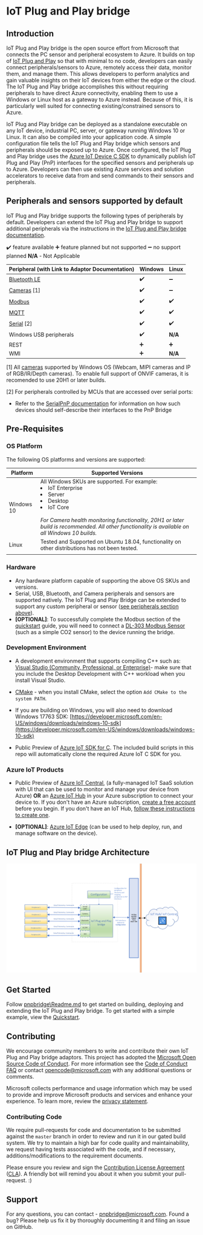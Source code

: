 # IoT Plug and Play bridge

## Introduction

IoT Plug and Play bridge is the open source effort from Microsoft that connects the PC sensor and peripheral ecosystem to Azure. It builds on top of [IoT Plug and Play](https://azure.microsoft.com/blog/iot-plug-and-play-is-now-available-in-preview/) so that with minimal to no code, developers can easily connect peripherals/sensors to Azure, remotely access their data, monitor them, and manage them. This allows developers to perform analytics and gain valuable insights on their IoT devices from either the edge or the cloud. The IoT Plug and Play bridge accomplishes this without requiring peripherals to have direct Azure connectivity, enabling them to use a Windows or Linux host as a gateway to Azure instead. Because of this, it is particularly well suited for connecting existing/constrained sensors to Azure.

IoT Plug and Play bridge can be deployed as a standalone executable on any IoT device, industrial PC, server, or gateway running Windows 10 or Linux. It can also be compiled into your application code. A simple configuration file tells the IoT Plug and Play bridge which sensors and peripherals should be exposed up to Azure. Once configured, the IoT Plug and Play bridge uses the [Azure IoT Device C SDK](https://github.com/Azure/azure-iot-sdk-c/tree/public-preview) to dynamically publish IoT Plug and Play (PnP) interfaces for the specified sensors and peripherals up to Azure. Developers can then use existing Azure services and solution accelerators to receive data from and send commands to their sensors and peripherals.

## Peripherals and sensors supported by default

IoT Plug and Play bridge supports the following types of peripherals by default. Developers can extend the IoT Plug and Play bridge to support additional peripherals via the instructions in the [IoT Plug and Play bridge documentation](./pnpbridge/ReadMe.md).

:heavy_check_mark: feature available  :heavy_plus_sign: feature planned but not supported  :heavy_minus_sign: no support planned  **N/A** - Not Applicable

|Peripheral (with Link to Adaptor Documentation)|Windows|Linux|
|---------|---------|---------|
|[Bluetooth LE](./pnpbridge/docs/bluetooth_sensor_adapter.md) |  :heavy_check_mark:    |  :heavy_minus_sign:       |
|[Cameras](./pnpbridge/src/adapters/src/Camera/readme.md) [1]   | :heavy_check_mark:        |:heavy_minus_sign:         |
|[Modbus](./pnpbridge/docs/modbus_adapters.md)     | :heavy_check_mark:        |  :heavy_check_mark:        |
|[MQTT](./pnpbridge/docs/mqtt_adapter.md)     | :heavy_check_mark:        |  :heavy_check_mark:        |
|[Serial](./serialpnp/Readme.md) [2]    |   :heavy_check_mark:      |     :heavy_check_mark:    |
|Windows USB peripherals   |    :heavy_check_mark:     | **N/A**            |
|REST     |     :heavy_plus_sign:    |      :heavy_plus_sign:   |
|WMI     |    :heavy_plus_sign:    |     **N/A**     |

[1]  All [cameras](./pnpbridge/src/adapters/src/Camera/readme.md) supported by Windows OS (Webcam, MIPI cameras and IP of RGB/IR/Depth cameras). To enable full support of ONVIF cameras, it is recomended to use 20H1 or later builds.

[2] For peripherals controlled by MCUs that are accessed over serial ports:

- Refer to the [SerialPnP documentation](./serialpnp/Readme.md) for information on how such devices should self-describe their interfaces to the PnP Bridge

## Pre-Requisites

### OS Platform

The following OS platforms and versions are supported:

|Platform  |Supported Versions  |
|---------|---------|
|Windows 10     |     All Windows SKUs are supported. For example:<li>IoT Enterprise</li><li>Server</li><li>Desktop</li><li>IoT Core</li> <br> *For Camera health monitoring functionality, 20H1 or later build is recommended. All other functionality is available on all Windows 10 builds.*  |
|Linux     |Tested and Supported on Ubuntu 18.04, functionality on other distributions has not been tested.         |
||

### Hardware

- Any hardware platform capable of supporting the above OS SKUs and versions.
- Serial, USB, Bluetooth, and Camera peripherals and sensors are supported natively. The IoT Plug and Play Bridge can be extended to support any custom peripheral or sensor ([see peripherals section above](#peripherals-and-sensors-supported-by-default)).
- **[OPTIONAL]**: To successfully complete the Modbus section of the [quickstart](./pnpbridge/quickstart.md) guide, you will need to connect a  [DL-303 Modbus Sensor](https://www.icpdas-usa.com/dl_303.html) (such as a simple CO2 sensor) to the device running the bridge.

### Development Environment

- A development environment that supports compiling C++ such as: [Visual Studio (Community, Professional, or Enterprise)](https://visualstudio.microsoft.com/downloads/)- make sure that you include the Desktop Development with C++ workload when you install Visual Studio.
- [CMake](https://cmake.org/download/) - when you install CMake, select the option `Add CMake to the system PATH`.
- If you are building on Windows, you will also need to download Windows 17763 SDK: [https://developer.microsoft.com/en-US/windows/downloads/windows-10-sdk](https://developer.microsoft.com/en-US/windows/downloads/windows-10-sdk)

- Public Preview of [Azure IoT SDK for C](https://github.com/Azure/azure-iot-sdk-c/tree/public-preview). The included build scripts in this repo will automatically clone the required Azure IoT C SDK for you.

### Azure IoT Products

- Public Preview of [Azure IoT Central](https://docs.microsoft.com/azure/iot-central/overview-iot-central-pnp), (a fully-managed IoT SaaS solution with UI that can be used to monitor and manage your device from Azure) **OR**  an [Azure IoT Hub](https://docs.microsoft.com/en-us/azure/iot-hub/) in your Azure subscription to connect your device to. If you don't have an Azure subscription, [create a free account](https://azure.microsoft.com/free/) before you begin. If you don't have an IoT Hub, [follow these instructions to create one](https://docs.microsoft.com/en-us/azure/iot-hub/iot-hub-create-using-cli).

- **[OPTIONAL]**: [Azure IoT Edge](https://docs.microsoft.com/azure/iot-edge/) (can be used to help deploy, run, and manage software on the device).

## IoT Plug and Play bridge Architecture

![Architecture](./pnpbridge/docs/Pictures/AzurePnPBridge.png)

## Get Started

Follow [pnpbridge\Readme.md](./pnpbridge/ReadMe.md) to get started on building, deploying and extending the IoT Plug and Play bridge. To get started with a simple example, view the [Quickstart](./pnpbridge/quickstart.md).

## Contributing

We encourage community members to write and contribute their own IoT Plug and Play bridge adaptors.
This project has adopted the [Microsoft Open Source Code of Conduct](https://opensource.microsoft.com/codeofconduct/). For more information see the [Code of Conduct FAQ](https://opensource.microsoft.com/codeofconduct/faq/) or contact [opencode@microsoft.com](mailto:opencode@microsoft.com) with any additional questions or comments.

Microsoft collects performance and usage information which may be used to provide and improve Microsoft products and services and enhance your experience.  To learn more, review the [privacy statement](https://go.microsoft.com/fwlink/?LinkId=521839&clcid=0x409).  

### Contributing Code

We require pull-requests for code and documentation to be submitted against the `master` branch in order to review and run it in our gated build system. We try to maintain a high bar for code quality and maintainability, we request having tests associated with the code, and if necessary, additions/modifications to the requirement documents.

Please ensure you  review and sign the [Contribution License Agreement](https://cla.microsoft.com/) ([CLA](https://cla.microsoft.com/)). A friendly bot will remind you about it when you submit your pull-request. :)

## Support

For any questions, you can contact - [pnpbridge@microsoft.com](mailto:pnpbridge@microsoft.com). Found a bug? Please help us fix it by thoroughly documenting it and filing an issue on GitHub.
